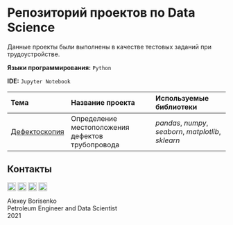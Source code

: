 # Репозиторий проектов по Data Science

Данные проекты были выполнены в качестве тестовых заданий при трудоустройстве.

**Языки программирования:** `Python`

**IDE:** `Jupyter Notebook`

| Тема | Название проекта | Используемые библиотеки | 
| :---------------------- | :---------------------- | :---------------------- |
| [Дефектоскопия](01_Magnetic_Flaw_Detection) | Определение местоположения дефектов трубопровода | *pandas*, *numpy*, *seaborn*, *matplotlib*, *sklearn* |

## Контакты

[<img align="center" src="https://image.flaticon.com/icons/png/512/1384/1384088.png" width="20" />](https://www.linkedin.com/in/borisenkoru/) 
[<img align="center" src="https://image.flaticon.com/icons/png/512/1051/1051360.png" width="20" />](https://www.facebook.com/borisenko.ru/)
[<img align="center" src="https://image.flaticon.com/icons/png/512/1384/1384031.png" width="20" />](https://www.instagram.com/borisenko_ru/)
[<img align="center" src="https://image.flaticon.com/icons/png/512/2111/2111812.png" width="20" />](https://t.me/borisenko_ru)

Alexey Borisenko \
Petroleum Engineer and Data Scientist \
2021
